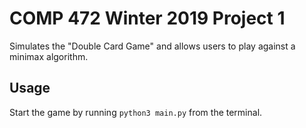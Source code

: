 # COMP 472 Winter 2019 Project 1
Simulates the "Double Card Game" and allows users to play against a minimax algorithm.

## Usage
Start the game by running `python3 main.py` from the terminal.
